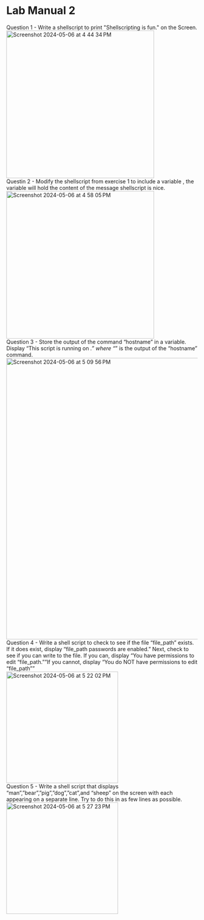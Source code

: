 # Lab Manual 2
Question 1 - Write a shellscript to print "Shellscripting is fun." on the Screen.<br>
<img width="389" alt="Screenshot 2024-05-06 at 4 44 34 PM" src="https://github.com/sahils1201/Sem2_OS_Lab/assets/142775941/43e5b5d9-2af7-4348-bcdd-7e097e865e26"><br>
Questin 2 - Modify the shellscript from exercise 1 to include a variable , the variable will hold the content of the message shellscript is nice.<br>
<img width="389" alt="Screenshot 2024-05-06 at 4 58 05 PM" src="https://github.com/sahils1201/Sem2_OS_Lab/assets/142775941/6e2acd72-f810-4d87-acda-2b8c8efaab68"><br>
Question 3 - Store the output of the command “hostname” in a variable. Display “This script is running on _.” where “_” is the output of the “hostname” command.<br>
<img width="742" alt="Screenshot 2024-05-06 at 5 09 56 PM" src="https://github.com/sahils1201/Sem2_OS_Lab/assets/142775941/75908454-b6d5-4006-a2ed-76e0e4075a9d"><br>
Question 4 - Write a shell script to check to see if the file “file_path” exists. If it does exist, display “file_path passwords are enabled.” Next, check to see if you can write to the file. If you can, display “You have permissions to edit “file_path.””If you cannot, display “You do NOT have permissions to edit “file_path””<br>
<img width="294" alt="Screenshot 2024-05-06 at 5 22 02 PM" src="https://github.com/sahils1201/Sem2_OS_Lab/assets/142775941/a7049b61-f030-40e8-b02d-ab3fb99a35b6"><br>
Question 5 - Write a shell script that displays “man”,”bear”,”pig”,”dog”,”cat”,and “sheep” on the screen with each appearing on a separate line. Try to do this in as few lines as possible.<br>
<img width="294" alt="Screenshot 2024-05-06 at 5 27 23 PM" src="https://github.com/sahils1201/Sem2_OS_Lab/assets/142775941/a0d868e9-551a-4d55-835d-dd5eb69ddbad"><br>
